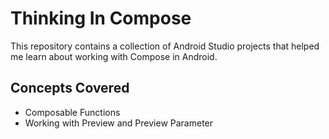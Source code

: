 # Thinking In Compose

This repository contains a collection of Android Studio projects that helped me learn about working 
with Compose in Android.

## Concepts Covered
- Composable Functions
- Working with Preview and Preview Parameter